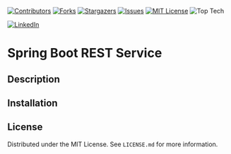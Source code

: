[![Contributors][contributors-shield]][contributors-url]
[![Forks][forks-shield]][forks-url]
[![Stargazers][stars-shield]][stars-url]
[![Issues][issues-shield]][issues-url]
[![MIT License][license-shield]][license-url]
![Top Tech][tech-shield]
<!-- ![GitHub Workflow Status (with event)][github-status-shield] -->
[![LinkedIn][linkedin-shield]][linkedin-url]

# Spring Boot REST Service

## Description

## Installation

## License

Distributed under the MIT License. See `LICENSE.md` for more information.

[contributors-shield]: https://img.shields.io/github/contributors/dominicgaliano/gs-rest-service.svg?style=for-the-badge
[contributors-url]: https://github.com/dominicgaliano/gs-rest-service/graphs/contributors
[forks-shield]: https://img.shields.io/github/forks/dominicgaliano/gs-rest-service.svg?style=for-the-badge
[forks-url]: https://github.com/dominicgaliano/gs-rest-service/network/members
[stars-shield]: https://img.shields.io/github/stars/dominicgaliano/gs-rest-service.svg?style=for-the-badge
[stars-url]: https://github.com/dominicgaliano/gs-rest-service/stargazers
[issues-shield]: https://img.shields.io/github/issues/dominicgaliano/gs-rest-service.svg?style=for-the-badge
[issues-url]: https://github.com/dominicgaliano/gs-rest-service/issues
[license-shield]: https://img.shields.io/github/license/dominicgaliano/gs-rest-service.svg?style=for-the-badge
[license-url]: https://github.com/dominicgaliano/gs-rest-service/blob/master/LICENSE.txt
[linkedin-shield]: https://img.shields.io/badge/-LinkedIn-black.svg?style=for-the-badge&logo=linkedin&colorB=555
[linkedin-url]: https://linkedin.com/in/dominic-galiano
[tech-shield]: https://img.shields.io/github/languages/top/dominicgaliano/gs-rest-service.svg?style=for-the-badge
<!-- [github-status-shield]: https://img.shields.io/github/actions/workflow/status/dominicgaliano/gs-rest-service/deploy.yml.svg?style=for-the-badge -->